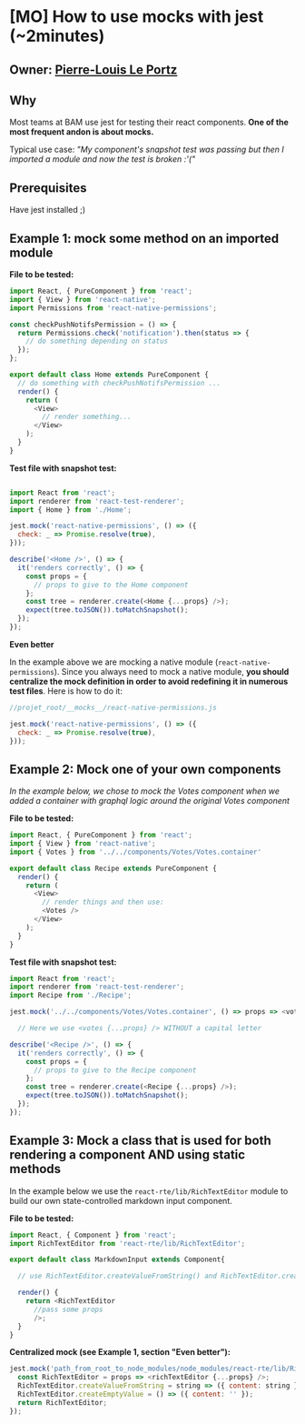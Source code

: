 # [MO] How to use mocks with jest (~2minutes)

## Owner: [Pierre-Louis Le Portz](https://github.com/pleportz)

## Why

Most teams at BAM use jest for testing their react components. **One of the most frequent andon is about mocks.**

Typical use case:
*"My component's snapshot test was passing but then I imported a module and now the test is broken :'("*

## Prerequisites

Have jest installed ;)

## Example 1: mock some method on an imported module

**File to be tested:**

```javascript
import React, { PureComponent } from 'react';
import { View } from 'react-native';
import Permissions from 'react-native-permissions';

const checkPushNotifsPermission = () => {
  return Permissions.check('notification').then(status => {
    // do something depending on status
  });
};

export default class Home extends PureComponent {
  // do something with checkPushNotifsPermission ...
  render() {
    return (
      <View>
        // render something...
      </View>
    );
  }
}
```

**Test file with snapshot test:**

```javascript

import React from 'react';
import renderer from 'react-test-renderer';
import { Home } from './Home';

jest.mock('react-native-permissions', () => ({
  check: _ => Promise.resolve(true),
}));

describe('<Home />', () => {
  it('renders correctly', () => {
    const props = {
      // props to give to the Home component
    };
    const tree = renderer.create(<Home {...props} />);
    expect(tree.toJSON()).toMatchSnapshot();
  });
});
```

**Even better**

In the example above we are mocking a native module (`react-native-permissions`). Since you always need to mock a native module, **you should centralize the mock definition in order to avoid redefining it in numerous test files**. Here is how to do it:

 ```javascript
 //projet_root/__mocks__/react-native-permissions.js

 jest.mock('react-native-permissions', () => ({
   check: _ => Promise.resolve(true),
 }));
 ```

## Example 2: Mock one of your own components

*In the example below, we chose to mock the Votes component when we added a container with graphql logic around the original Votes component*

**File to be tested:**

```javascript
import React, { PureComponent } from 'react';
import { View } from 'react-native';
import { Votes } from '../../components/Votes/Votes.container'

export default class Recipe extends PureComponent {
  render() {
    return (
      <View>
        // render things and then use:
        <Votes />
      </View>
    );
  }
}
```

**Test file with snapshot test:**

```javascript
import React from 'react';
import renderer from 'react-test-renderer';
import Recipe from './Recipe';

jest.mock('../../components/Votes/Votes.container', () => props => <votes {...props} />);

  // Here we use <votes {...props} /> WITHOUT a capital letter

describe('<Recipe />', () => {
  it('renders correctly', () => {
    const props = {
      // props to give to the Recipe component
    };
    const tree = renderer.create(<Recipe {...props} />);
    expect(tree.toJSON()).toMatchSnapshot();
  });
});
```

## Example 3: Mock a class that is used for both rendering a component AND using static methods

In the example below we use the `react-rte/lib/RichTextEditor` module to build our own state-controlled markdown input component.


**File to be tested:**

```javascript
import React, { Component } from 'react';
import RichTextEditor from 'react-rte/lib/RichTextEditor';

export default class MarkdownInput extends Component{

  // use RichTextEditor.createValueFromString() and RichTextEditor.createEmptyValue() in some lifecycle methods

  render() {
    return <RichTextEditor
      //pass some props
      />;
  }
}
```

**Centralized mock (see Example 1, section "Even better"):**

```javascript
jest.mock('path_from_root_to_node_modules/node_modules/react-rte/lib/RichTextEditor', () => {
  const RichTextEditor = props => <richTextEditor {...props} />;
  RichTextEditor.createValueFromString = string => ({ content: string });
  RichTextEditor.createEmptyValue = () => ({ content: '' });
  return RichTextEditor;
});
```
